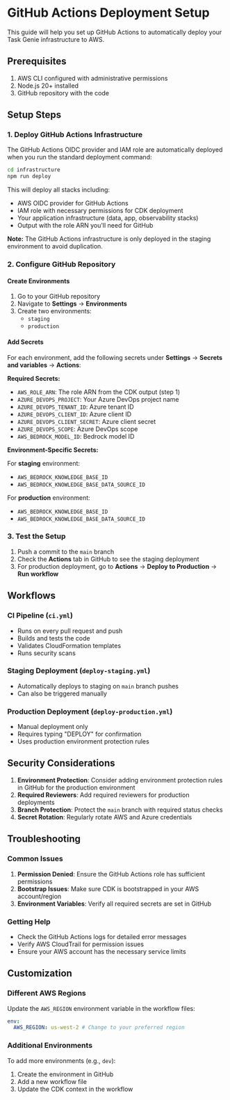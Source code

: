 # GitHub Actions Deployment Setup

This guide will help you set up GitHub Actions to automatically deploy your Task Genie infrastructure to AWS.

## Prerequisites

1. AWS CLI configured with administrative permissions
2. Node.js 20+ installed
3. GitHub repository with the code

## Setup Steps

### 1. Deploy GitHub Actions Infrastructure

The GitHub Actions OIDC provider and IAM role are automatically deployed when you run the standard deployment command:

```bash
cd infrastructure
npm run deploy
```

This will deploy all stacks including:

- AWS OIDC provider for GitHub Actions
- IAM role with necessary permissions for CDK deployment
- Your application infrastructure (data, app, observability stacks)
- Output with the role ARN you'll need for GitHub

**Note:** The GitHub Actions infrastructure is only deployed in the staging environment to avoid duplication.

### 2. Configure GitHub Repository

#### Create Environments

1. Go to your GitHub repository
2. Navigate to **Settings** → **Environments**
3. Create two environments:
   - `staging`
   - `production`

#### Add Secrets

For each environment, add the following secrets under **Settings** → **Secrets and variables** → **Actions**:

**Required Secrets:**

- `AWS_ROLE_ARN`: The role ARN from the CDK output (step 1)
- `AZURE_DEVOPS_PROJECT`: Your Azure DevOps project name
- `AZURE_DEVOPS_TENANT_ID`: Azure tenant ID
- `AZURE_DEVOPS_CLIENT_ID`: Azure client ID
- `AZURE_DEVOPS_CLIENT_SECRET`: Azure client secret
- `AZURE_DEVOPS_SCOPE`: Azure DevOps scope
- `AWS_BEDROCK_MODEL_ID`: Bedrock model ID

**Environment-Specific Secrets:**

For **staging** environment:

- `AWS_BEDROCK_KNOWLEDGE_BASE_ID`
- `AWS_BEDROCK_KNOWLEDGE_BASE_DATA_SOURCE_ID`

For **production** environment:

- `AWS_BEDROCK_KNOWLEDGE_BASE_ID`
- `AWS_BEDROCK_KNOWLEDGE_BASE_DATA_SOURCE_ID`

### 3. Test the Setup

1. Push a commit to the `main` branch
2. Check the **Actions** tab in GitHub to see the staging deployment
3. For production deployment, go to **Actions** → **Deploy to Production** → **Run workflow**

## Workflows

### CI Pipeline (`ci.yml`)

- Runs on every pull request and push
- Builds and tests the code
- Validates CloudFormation templates
- Runs security scans

### Staging Deployment (`deploy-staging.yml`)

- Automatically deploys to staging on `main` branch pushes
- Can also be triggered manually

### Production Deployment (`deploy-production.yml`)

- Manual deployment only
- Requires typing "DEPLOY" for confirmation
- Uses production environment protection rules

## Security Considerations

1. **Environment Protection**: Consider adding environment protection rules in GitHub for the production environment
2. **Required Reviewers**: Add required reviewers for production deployments
3. **Branch Protection**: Protect the `main` branch with required status checks
4. **Secret Rotation**: Regularly rotate AWS and Azure credentials

## Troubleshooting

### Common Issues

1. **Permission Denied**: Ensure the GitHub Actions role has sufficient permissions
2. **Bootstrap Issues**: Make sure CDK is bootstrapped in your AWS account/region
3. **Environment Variables**: Verify all required secrets are set in GitHub

### Getting Help

- Check the GitHub Actions logs for detailed error messages
- Verify AWS CloudTrail for permission issues
- Ensure your AWS account has the necessary service limits

## Customization

### Different AWS Regions

Update the `AWS_REGION` environment variable in the workflow files:

```yaml
env:
  AWS_REGION: us-west-2 # Change to your preferred region
```

### Additional Environments

To add more environments (e.g., `dev`):

1. Create the environment in GitHub
2. Add a new workflow file
3. Update the CDK context in the workflow
